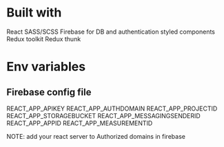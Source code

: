 # Built with
React
SASS/SCSS
Firebase for DB and authentication
styled components
Redux toolkit
Redux thunk


# Env variables

## Firebase config file
 REACT_APP_APIKEY
 REACT_APP_AUTHDOMAIN
 REACT_APP_PROJECTID
 REACT_APP_STORAGEBUCKET
 REACT_APP_MESSAGINGSENDERID
 REACT_APP_APPID
 REACT_APP_MEASUREMENTID

NOTE: add your react server to Authorized domains in firebase